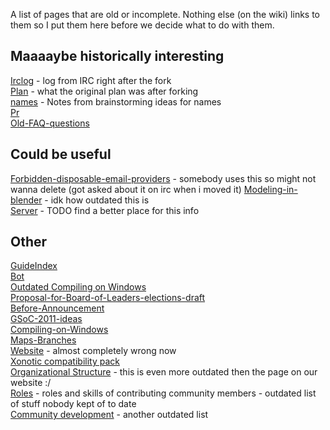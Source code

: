 A list of pages that are old or incomplete. Nothing else (on the wiki) links to them so I put them here before we decide what to do with them.

Maaaaybe historically interesting
---------------------------------

[Irclog](Irclog) - log from IRC right after the fork  
[Plan](Plan) - what the original plan was after forking  
[names](names) - Notes from brainstorming ideas for names  
[Pr](Pr)  
[Old-FAQ-questions](Old-FAQ-questions)

Could be useful
---------------

[Forbidden-disposable-email-providers](Forbidden-disposable-email-providers) - somebody uses this so might not wanna delete (got asked about it on irc when i moved it)
[Modeling-in-blender](Modeling-in-blender) - idk how outdated this is  
[Server](Server) - TODO find a better place for this info  

Other
-----

[GuideIndex](GuideIndex)  
[Bot](Bot)  
[Outdated Compiling on Windows](Outdated-Compiling-on-Windows)  
[Proposal-for-Board-of-Leaders-elections-draft](Proposal-for-Board-of-Leaders-elections-draft)  
[Before-Announcement](Before-Announcement)  
[GSoC-2011-ideas](GSoC-2011-ideas)  
[Compiling-on-Windows](Compiling-on-Windows)  
[Maps-Branches](Maps-Branches)  
[Website](Website) - almost completely wrong now  
[Xonotic compatibility pack](Xonotic-compatibility-pack)  
[Organizational Structure](Organizational-Structure) - this is even more outdated then the page on our website :/  
[Roles](Roles) - roles and skills of contributing community members - outdated list of stuff nobody kept of to date  
[Community development](Community-development) - another outdated list  
